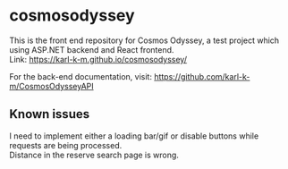 # cosmosodyssey

This is the front end repository for Cosmos Odyssey, a test project which using ASP.NET backend and React frontend.  
Link: https://karl-k-m.github.io/cosmosodyssey/

For the back-end documentation, visit: https://github.com/karl-k-m/CosmosOdysseyAPI

## Known issues
I need to implement either a loading bar/gif or disable buttons while requests are being processed.  
Distance in the reserve search page is wrong.
